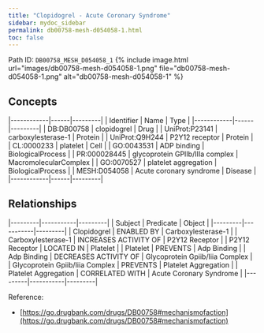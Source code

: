 ```yaml
---
title: "Clopidogrel - Acute Coronary Syndrome"
sidebar: mydoc_sidebar
permalink: db00758-mesh-d054058-1.html
toc: false 
---
```



Path ID: `DB00758_MESH_D054058_1`
{% include image.html url="images/db00758-mesh-d054058-1.png" file="db00758-mesh-d054058-1.png" alt="db00758-mesh-d054058-1" %}

## Concepts

|------------|------|---------|
| Identifier | Name | Type    |
|------------|------|---------|
| DB:DB00758 | clopidogrel | Drug |
| UniProt:P23141 | carboxylesterase-1 | Protein |
| UniProt:Q9H244 | P2Y12 receptor | Protein |
| CL:0000233 | platelet | Cell |
| GO:0043531 | ADP binding | BiologicalProcess |
| PR:000028445 | glycoprotein GPIIb/IIIa complex | MacromolecularComplex |
| GO:0070527 | platelet aggregation | BiologicalProcess |
| MESH:D054058 | Acute coronary syndrome | Disease |
|------------|------|---------|

## Relationships

|---------|-----------|---------|
| Subject | Predicate | Object  |
|---------|-----------|---------|
| Clopidogrel | ENABLED BY | Carboxylesterase-1 |
| Carboxylesterase-1 | INCREASES ACTIVITY OF | P2Y12 Receptor |
| P2Y12 Receptor | LOCATED IN | Platelet |
| Platelet | PREVENTS | Adp Binding |
| Adp Binding | DECREASES ACTIVITY OF | Glycoprotein Gpiib/Iiia Complex |
| Glycoprotein Gpiib/Iiia Complex | PREVENTS | Platelet Aggregation |
| Platelet Aggregation | CORRELATED WITH | Acute Coronary Syndrome |
|---------|-----------|---------|

Reference: 
  - [https://go.drugbank.com/drugs/DB00758#mechanismofaction](https://go.drugbank.com/drugs/DB00758#mechanismofaction)
